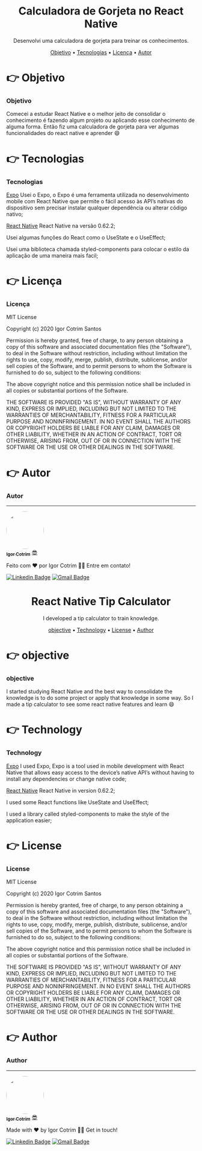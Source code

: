 <h1 align="center">Calculadora de Gorjeta no React Native</h1>

<p align="center">Desenvolvi uma calculadora de gorjeta para treinar os conhecimentos.</p>

<p align="center">
 <a href="#objetivo">Objetivo</a> •
 <a href="#tecnologias">Tecnologias</a> • 
 <a href="#licença">Licença</a> • 
 <a href="#autor">Autor</a>
</p>

# 👉 Objetivo

### Objetivo

Comecei a estudar React Native e o melhor jeito de consolidar o conhecimento é fazendo algum projeto ou aplicando esse conhecimento de alguma forma. Então fiz uma calculadora de gorjeta para ver algumas funcionalidades do react native e aprender 😄

# 👉 Tecnologias

### Tecnologias

[Expo](https://expo.io/) Usei o Expo, o Expo é uma ferramenta utilizada no desenvolvimento mobile com React Native que permite o fácil acesso às API’s nativas do dispositivo sem precisar instalar qualquer dependência ou alterar código nativo;

[React Native](https://reactnative.dev/) React Native na versão 0.62.2;

Usei algumas funções do React como o UseState e o UseEffect;

Usei uma biblioteca chamada styled-components para colocar o estilo da aplicação de uma maneira mais facil;

# 👉 Licença

### Licença

MIT License

Copyright (c) 2020 Igor Cotrim Santos

Permission is hereby granted, free of charge, to any person obtaining a copy
of this software and associated documentation files (the "Software"), to deal
in the Software without restriction, including without limitation the rights
to use, copy, modify, merge, publish, distribute, sublicense, and/or sell
copies of the Software, and to permit persons to whom the Software is
furnished to do so, subject to the following conditions:

The above copyright notice and this permission notice shall be included in all
copies or substantial portions of the Software.

THE SOFTWARE IS PROVIDED "AS IS", WITHOUT WARRANTY OF ANY KIND, EXPRESS OR
IMPLIED, INCLUDING BUT NOT LIMITED TO THE WARRANTIES OF MERCHANTABILITY,
FITNESS FOR A PARTICULAR PURPOSE AND NONINFRINGEMENT. IN NO EVENT SHALL THE
AUTHORS OR COPYRIGHT HOLDERS BE LIABLE FOR ANY CLAIM, DAMAGES OR OTHER
LIABILITY, WHETHER IN AN ACTION OF CONTRACT, TORT OR OTHERWISE, ARISING FROM,
OUT OF OR IN CONNECTION WITH THE SOFTWARE OR THE USE OR OTHER DEALINGS IN THE
SOFTWARE.

# 👉 Autor

### Autor
---

<a href="https://www.linkedin.com/in/igorcotrim/">
 <img style="border-radius: 50%;" src="https://avatars2.githubusercontent.com/u/50390408?s=460&u=fa3dad860e7be785755894c2c7f4cbd20ac4b1b0&v=4" width="100px;" alt=""/>
 <br />
 <sub><b>Igor Cotrim</b></sub></a> <a href="https://www.linkedin.com/in/igorcotrim/" title="linkedin">😎</a>


Feito com ❤️ por Igor Cotrim 👋🏽 Entre em contato!

[![Linkedin Badge](https://img.shields.io/badge/-Igor-blue?style=flat-square&logo=Linkedin&logoColor=white&link=https://www.linkedin.com/in/igorcotrim/)](www.linkedin.com/in/igorcotrim/) 
[![Gmail Badge](https://img.shields.io/badge/-igorxuxicotrim@gmail.com-c14438?style=flat-square&logo=Gmail&logoColor=white&link=mailto:igorxuxicotrim@gmail.com)](mailto:igorxuxicotrim@gmail.com)


<h1 align="center">React Native Tip Calculator</h1>

<p align="center">I developed a tip calculator to train knowledge.</p>

<p align="center">
 <a href="#objective">objective</a> •
 <a href="#technology">Technology</a> • 
 <a href="#license">License</a> • 
 <a href="#author">Author</a>
</p>

# 👉 objective

### objective

I started studying React Native and the best way to consolidate the knowledge is to do some project or apply that knowledge in some way. So I made a tip calculator to see some react native features and learn 😄

# 👉 Technology

### Technology

[Expo](https://expo.io/) I used Expo, Expo is a tool used in mobile development with React Native that allows easy access to the device’s native API’s without having to install any dependencies or change native code;

[React Native](https://reactnative.dev/) React Native in version 0.62.2;

I used some React functions like UseState and UseEffect;

I used a library called styled-components to make the style of the application easier;

# 👉 License

### License

MIT License

Copyright (c) 2020 Igor Cotrim Santos

Permission is hereby granted, free of charge, to any person obtaining a copy
of this software and associated documentation files (the "Software"), to deal
in the Software without restriction, including without limitation the rights
to use, copy, modify, merge, publish, distribute, sublicense, and/or sell
copies of the Software, and to permit persons to whom the Software is
furnished to do so, subject to the following conditions:

The above copyright notice and this permission notice shall be included in all
copies or substantial portions of the Software.

THE SOFTWARE IS PROVIDED "AS IS", WITHOUT WARRANTY OF ANY KIND, EXPRESS OR
IMPLIED, INCLUDING BUT NOT LIMITED TO THE WARRANTIES OF MERCHANTABILITY,
FITNESS FOR A PARTICULAR PURPOSE AND NONINFRINGEMENT. IN NO EVENT SHALL THE
AUTHORS OR COPYRIGHT HOLDERS BE LIABLE FOR ANY CLAIM, DAMAGES OR OTHER
LIABILITY, WHETHER IN AN ACTION OF CONTRACT, TORT OR OTHERWISE, ARISING FROM,
OUT OF OR IN CONNECTION WITH THE SOFTWARE OR THE USE OR OTHER DEALINGS IN THE
SOFTWARE.

# 👉 Author

### Author
---

<a href="https://www.linkedin.com/in/igorcotrim/">
 <img style="border-radius: 50%;" src="https://avatars2.githubusercontent.com/u/50390408?s=460&u=fa3dad860e7be785755894c2c7f4cbd20ac4b1b0&v=4" width="100px;" alt=""/>
 <br />
 <sub><b>Igor Cotrim</b></sub></a> <a href="https://www.linkedin.com/in/igorcotrim/" title="linkedin">😎</a>


Made with ❤️ by Igor Cotrim 👋🏽 Get in touch!

[![Linkedin Badge](https://img.shields.io/badge/-Igor-blue?style=flat-square&logo=Linkedin&logoColor=white&link=https://www.linkedin.com/in/igorcotrim/)](www.linkedin.com/in/igorcotrim/) 
[![Gmail Badge](https://img.shields.io/badge/-igorxuxicotrim@gmail.com-c14438?style=flat-square&logo=Gmail&logoColor=white&link=mailto:igorxuxicotrim@gmail.com)](mailto:igorxuxicotrim@gmail.com)
